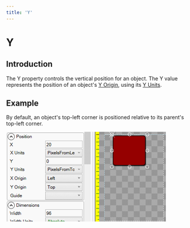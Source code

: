 ```yaml
---
title: 'Y'
---
```


# Y

## Introduction

The Y property controls the vertical position for an object. The Y value represents the position of an object's [Y Origin](https://github.com/vchelaru/Gum/tree/8c293a405185cca0e819b810220de684b436daf9/docs/Gum%20Elements/General%20Properties/Y%20Origin/README.md), using its [Y Units](https://github.com/vchelaru/Gum/tree/8c293a405185cca0e819b810220de684b436daf9/docs/Gum%20Elements/General%20Properties/Y%20Units/README.md).

## Example

By default, an object's top-left corner is positioned relative to its parent's top-left corner.

![](../../.gitbook/assets/YExample.gif)

